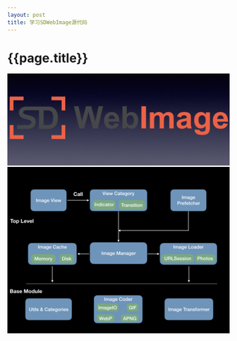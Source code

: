 ```yaml
---
layout: post
title: 学习SDWebImage源代码
---
```

{{page.title}}
==================================

<img src="/images/posts/2019-09-27/SDWebImage_logo.jpeg">
<img src="/images/posts/2019-09-27/SDWebImageHighLevelDiagram.jpeg">
